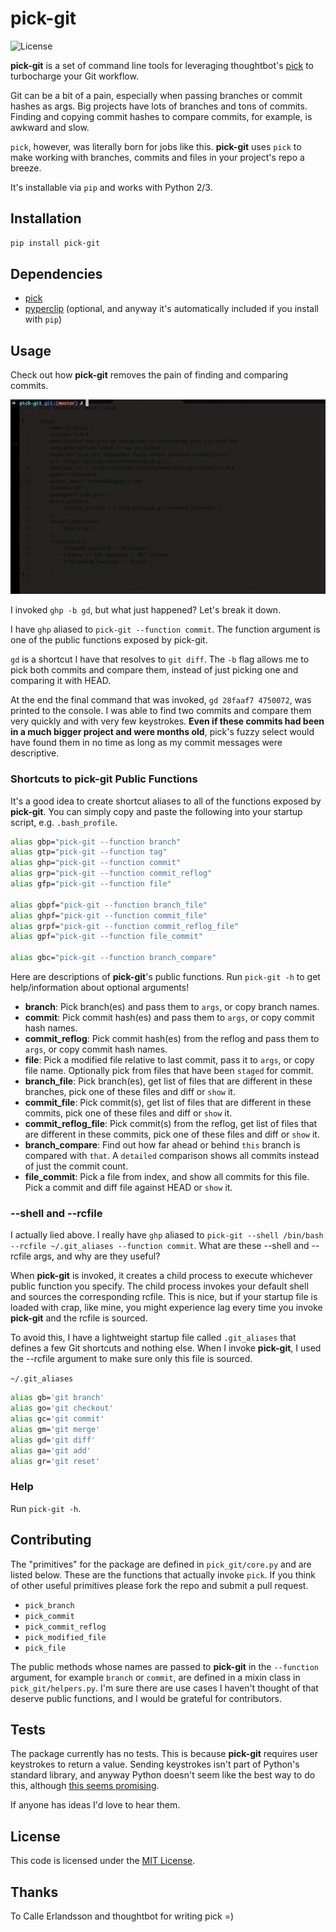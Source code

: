 # pick-git


![License](https://camo.githubusercontent.com/890acbdcb87868b382af9a4b1fac507b9659d9bf/68747470733a2f2f696d672e736869656c64732e696f2f62616467652f6c6963656e73652d4d49542d626c75652e737667)

__pick-git__ is a set of command line tools for leveraging thoughtbot's [pick](https://github.com/calleerlandsson/pick) to turbocharge your Git workflow.

Git can be a bit of a pain, especially when passing branches or commit hashes as args. Big projects have lots of branches and tons of commits. Finding and copying commit hashes to compare commits, for example, is awkward and slow.

`pick`, however, was literally born for jobs like this. __pick-git__ uses `pick` to make working with branches, commits and files in your project's repo a breeze.

It's installable via `pip` and works with Python 2/3.


## Installation
~~~sh
pip install pick-git
~~~


## Dependencies
- [pick](https://github.com/calleerlandsson/pick)
- [pyperclip](https://github.com/asweigart/pyperclip) (optional, and anyway it's automatically included if you install with `pip`)


## Usage
Check out how __pick-git__ removes the pain of finding and comparing commits.

![pick-git -b commit git diff](https://raw.githubusercontent.com/kylebebak/pick-git/master/examples/ghp.gif)

I invoked `ghp -b gd`, but what just happened? Let's break it down.

I have `ghp` aliased to `pick-git --function commit`. The function argument is one of the public functions exposed by pick-git.

`gd` is a shortcut I have that resolves to `git diff`. The `-b` flag allows me to pick both commits and compare them, instead of just picking one and comparing it with HEAD.

At the end the final command that was invoked, `gd 28faaf7 4750072`, was printed to the console. I was able to find two commits and compare them very quickly and with very few keystrokes. __Even if these commits had been in a much bigger project and were months old__, pick's fuzzy select would have found them in no time as long as my commit messages were descriptive.


### Shortcuts to pick-git Public Functions
It's a good idea to create shortcut aliases to all of the functions exposed by __pick-git__. You can simply copy and paste the following into your startup script, e.g. `.bash_profile`.

~~~sh
alias gbp="pick-git --function branch"
alias gtp="pick-git --function tag"
alias ghp="pick-git --function commit"
alias grp="pick-git --function commit_reflog"
alias gfp="pick-git --function file"

alias gbpf="pick-git --function branch_file"
alias ghpf="pick-git --function commit_file"
alias grpf="pick-git --function commit_reflog_file"
alias gpf="pick-git --function file_commit"

alias gbc="pick-git --function branch_compare"
~~~

Here are descriptions of __pick-git__'s public functions. Run `pick-git -h` to get help/information about optional arguments!

- __branch__: Pick branch(es) and pass them to `args`, or copy branch names.
- __commit__: Pick commit hash(es) and pass them to `args`, or copy commit hash names.
- __commit_reflog__: Pick commit hash(es) from the reflog and pass them to `args`, or copy commit hash names.
- __file__: Pick a modified file relative to last commit, pass it to `args`, or copy file name. Optionally pick from files that have been `staged` for commit.
- __branch_file__: Pick branch(es), get list of files that are different in these branches, pick one of these files and diff or `show` it.
- __commit_file__: Pick commit(s), get list of files that are different in these commits, pick one of these files and diff or `show` it.
- __commit_reflog_file__: Pick commit(s) from the reflog, get list of files that are different in these commits, pick one of these files and diff or `show` it.
- __branch_compare__: Find out how far ahead or behind `this` branch is compared with `that`. A `detailed` comparison shows all commits instead of just the commit count.
- __file_commit__: Pick a file from index, and show all commits for this file. Pick a commit and diff file against HEAD or `show` it.


### --shell and --rcfile
I actually lied above. I really have `ghp` aliased to `pick-git --shell /bin/bash --rcfile ~/.git_aliases --function commit`. What are these --shell and --rcfile args, and why are they useful?

When __pick-git__ is invoked, it creates a child process to execute whichever public function you specify. The child process invokes your default shell and sources the corresponding rcfile. This is nice, but if your startup file is loaded with crap, like mine, you might experience lag every time you invoke __pick-git__ and the rcfile is sourced.

To avoid this, I have a lightweight startup file called `.git_aliases` that defines a few Git shortcuts and nothing else. When I invoke __pick-git__, I used the --rcfile argument to make sure only this file is sourced.

`~/.git_aliases`
~~~sh
alias gb='git branch'
alias go='git checkout'
alias gc='git commit'
alias gm='git merge'
alias gd='git diff'
alias ga='git add'
alias gr='git reset'
~~~


### Help
Run `pick-git -h`.


## Contributing
The "primitives" for the package are defined in `pick_git/core.py` and are listed below. These are the functions that actually invoke `pick`. If you think of other useful primitives please fork the repo and submit a pull request.

- `pick_branch`
- `pick_commit`
- `pick_commit_reflog`
- `pick_modified_file`
- `pick_file`

The public methods whose names are passed to __pick-git__ in the `--function` argument, for example `branch` or `commit`, are defined in a mixin class in `pick_git/helpers.py`. I'm sure there are use cases I haven't thought of that deserve public functions, and I would be grateful for contributors.


## Tests
The package currently has no tests. This is because __pick-git__ requires user keystrokes to return a value. Sending keystrokes isn't part of Python's standard library, and anyway Python doesn't seem like the best way to do this, although [this seems promising](http://stackoverflow.com/questions/12755968/sending-arrow-keys-to-popen).

If anyone has ideas I'd love to hear them.


## License
This code is licensed under the [MIT License](https://opensource.org/licenses/MIT).


## Thanks
To Calle Erlandsson and thoughtbot for writing pick =)
